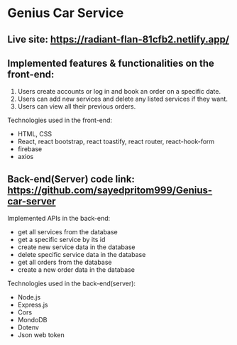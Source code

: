 # Genius Car Service

## Live site: https://radiant-flan-81cfb2.netlify.app/

## Implemented features & functionalities on the front-end:
1. Users create accounts or log in and book an order on a specific date.
2. Users can add new services and delete any listed services if they want. 
3. Users can view all their previous orders. 

Technologies used in the front-end: 
* HTML, CSS
* React, react bootstrap, react toastify, react router, react-hook-form
* firebase
* axios

## Back-end(Server) code link: https://github.com/sayedpritom999/Genius-car-server

Implemented APIs in the back-end:
* get all services from the database
* get a specific service by its id
* create new service data in the database
* delete specific service data in the database
* get all orders from the database
* create a new order data in the database

Technologies used in the back-end(server):
* Node.js
* Express.js
* Cors
* MondoDB
* Dotenv
* Json web token
